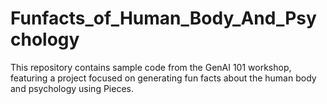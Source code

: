 # Funfacts_of_Human_Body_And_Psychology
This repository contains sample code from the GenAI 101 workshop, featuring a project focused on generating fun facts about the human body and psychology using Pieces.
